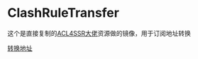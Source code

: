 # ClashRuleTransfer

这个是直接复制的[ACL4SSR大佬](https://t.me/ACL4SSR)资源做的镜像，用于订阅地址转换

[转换地址](https://hxhgts.icu/ClashRuleTransfer/)

